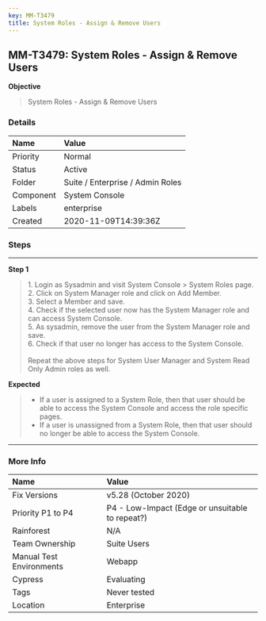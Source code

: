 ```yaml
---
key: MM-T3479
title: System Roles - Assign & Remove Users
---
```


## MM-T3479: System Roles - Assign & Remove Users

**Objective**

> <article>System Roles - Assign &amp; Remove Users</article>

### Details

| Name      | Value                            |
| :-------- | :------------------------------- |
| Priority  | Normal                           |
| Status    | Active                           |
| Folder    | Suite / Enterprise / Admin Roles |
| Component | System Console                   |
| Labels    | enterprise                       |
| Created   | 2020-11-09T14:39:36Z             |

### Steps

<hr/>

**Step 1**

> <article>1. Login as Sysadmin and visit System Console &gt; System Roles page.<br>2. Click on System Manager role  and click on Add Member. <br>3. Select a Member and save. <br>4. Check if the selected user now has the System Manager role and can access System Console. <br>5. As sysadmin, remove the user from the System Manager role and save. <br>6. Check if that user no longer has access to the System Console. <br><br>Repeat the above steps for System User Manager and System Read Only Admin roles as well. </article>

**Expected**

> <article><ul><li>If a user is assigned to a System Role, then that user should be able to access the System Console and access the role specific pages.&nbsp;</li><li>If a user is unassigned from a System Role, then that user should no longer be able to access the System Console.&nbsp;</li></ul></article>

<hr/>

### More Info

| Name                     | Value                                           |
| :----------------------- | :---------------------------------------------- |
| Fix Versions             | v5.28 (October 2020)                            |
| Priority P1 to P4        | P4 - Low-Impact (Edge or unsuitable to repeat?) |
| Rainforest               | N/A                                             |
| Team Ownership           | Suite Users                                     |
| Manual Test Environments | Webapp                                          |
| Cypress                  | Evaluating                                      |
| Tags                     | Never tested                                    |
| Location                 | Enterprise                                      |
